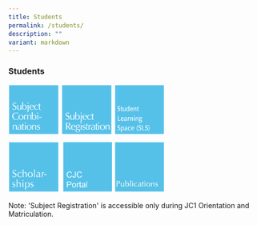```yaml
---
title: Students
permalink: /students/
description: ""
variant: markdown
---
```

### **Students**

<p><a href="https://moe-cjc-staging.netlify.app/admission/subject-combinations-2024/">
<img src="/images/students1.jpg" style="width:20%;margin-right:5px;" align="left">
</a></p>

<p><a href="https://www.cjc.edu.sg/students/subject-registration/">
<img src="/images/students2.jpg" style="width:20%;margin-right:5px;" align="left">
</a></p>

<p><a href="https://vle.learning.moe.edu.sg/login">
<img src="/images/students3.jpg" style="width:20%;margin-right:5px;" align="left">
</a></p>

<br clear="left">

<p><a href="https://www.cjc.moe.edu.sg/admission/scholarships/">
<img src="/images/students4.jpg" style="width:20%;margin-right:5px;" align="left">
</a></p>

<p><a href="https://portal.catholicjc.edu.sg/">
<img src="/images/students5.jpg" style="width:20%;margin-right:5px;" align="left">
</a></p>

<p><a href="https://www.cjc.moe.edu.sg/about-us/publications/">
<img src="/images/pubs_logo2.jpg" style="width:20%;margin-right:5px;" align="left">
</a></p>

<br clear="left">

Note: 'Subject Registration' is accessible only during JC1 Orientation and Matriculation.